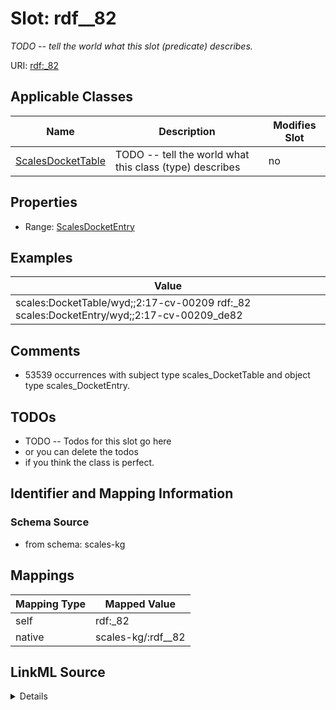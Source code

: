 

# Slot: rdf__82


_TODO -- tell the world what this slot (predicate) describes._





URI: [rdf:_82](http://www.w3.org/1999/02/22-rdf-syntax-ns#_82)



<!-- no inheritance hierarchy -->





## Applicable Classes

| Name | Description | Modifies Slot |
| --- | --- | --- |
| [ScalesDocketTable](../classes/ScalesDocketTable.md) | TODO -- tell the world what this class (type) describes |  no  |







## Properties

* Range: [ScalesDocketEntry](../classes/ScalesDocketEntry.md)






## Examples

| Value |
| --- |
| scales:DocketTable/wyd;;2:17-cv-00209 rdf:_82 scales:DocketEntry/wyd;;2:17-cv-00209_de82 |

## Comments

* 53539 occurrences with subject type scales_DocketTable and object type scales_DocketEntry.

## TODOs

* TODO -- Todos for this slot go here
* or you can delete the todos
* if you think the class is perfect.

## Identifier and Mapping Information







### Schema Source


* from schema: scales-kg




## Mappings

| Mapping Type | Mapped Value |
| ---  | ---  |
| self | rdf:_82 |
| native | scales-kg/:rdf__82 |




## LinkML Source

<details>
```yaml
name: rdf__82
description: TODO -- tell the world what this slot (predicate) describes.
todos:
- TODO -- Todos for this slot go here
- or you can delete the todos
- if you think the class is perfect.
comments:
- 53539 occurrences with subject type scales_DocketTable and object type scales_DocketEntry.
examples:
- value: scales:DocketTable/wyd;;2:17-cv-00209 rdf:_82 scales:DocketEntry/wyd;;2:17-cv-00209_de82
from_schema: scales-kg
rank: 1000
slot_uri: rdf:_82
alias: rdf__82
domain_of:
- scales_DocketTable
range: scales_DocketEntry

```
</details>